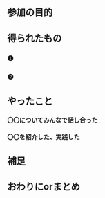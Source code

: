 ## 参加の目的
<!-- 自分がそのイベントに参加した背景について書きます。そのイベントについて書いても良いです。 -->


## 得られたもの
<!-- そのイベントを通して自分が得られたものや学びを簡潔に書きます。 -->
### ❶

### ❷

## やったこと
<!-- 実際にやったことを書いていきます。当日の様子を写真で載せても良いです。 -->

#### 〇〇についてみんなで話し合った
<!-- 最近話題になっている〇〇について、30分間みんなで話し合いました。 -->

#### 〇〇を紹介した、実践した
<!-- 自分が開発している〇〇をみんなに紹介しました。〜や〜のような意見をもらったので、それを今後の開発に活かしたいです。 -->

## 補足
<!-- - イベントページへのリンク -->
<!-- - 関連サービスの紹介など -->

## おわりにorまとめ
<!-- 参加の感想や振り返りを書きます。当初の自分の目的を達成できたかを書いても良いです。 -->